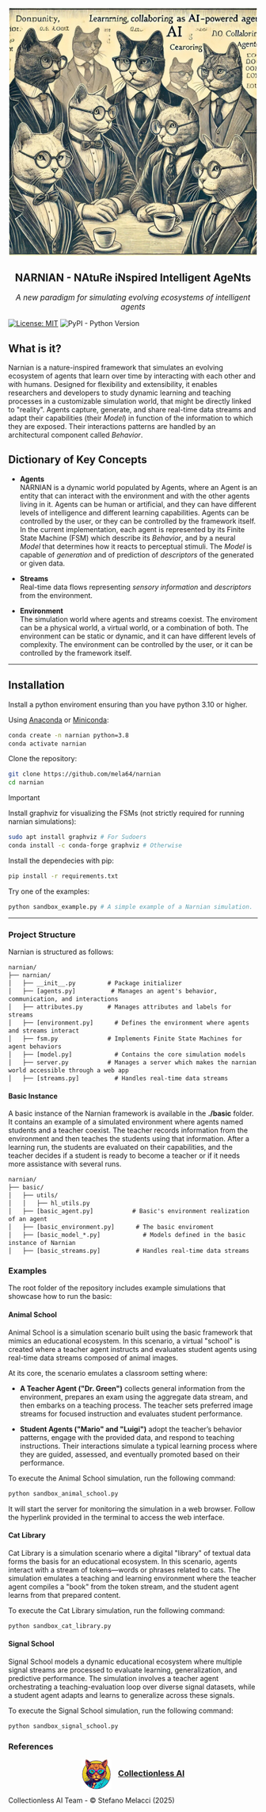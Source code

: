 <br />
<div align="center">
  <img src="imgs/narniancats.jpg" alt="Logo" width="500" height="500">
  <h2 align="center">NARNIAN - NAtuRe iNspired Intelligent AgeNts</h2>

  <p align="center" style="font-size: 1.1em; font-style: italic;">
    A new paradigm for simulating evolving ecosystems of intelligent agents
  </p>
</div>

[![License: MIT](https://img.shields.io/badge/License-MIT-yellow.svg)](https://opensource.org/licenses/MIT) ![PyPI - Python Version](https://img.shields.io/pypi/pyversions/django)


## What is it?

Narnian is a nature-inspired framework that simulates an evolving ecosystem of agents that learn over time by interacting with each other and with humans. Designed for flexibility and extensibility, it enables researchers and developers to study dynamic learning and teaching processes in a customizable simulation world, that might be directly linked to "reality". Agents capture, generate, and share real-time data streams and adapt their capabilities (their *Model*) in function of the information to which they are exposed. Their interactions patterns are handled by an architectural component called *Behavior*.

## Dictionary of Key Concepts

- **Agents**  
  NARNIAN is a dynamic world populated by Agents, where an Agent is an entity that can interact with the environment and with the other agents living in it. Agents can be human or artificial, and they can have different levels of intelligence and different learning capabilities. Agents can be controlled by the user, or they can be controlled by the framework itself. In the current implementation, each agent is represented by its Finite State Machine (FSM) which describe its *Behavior*, and by a neural *Model* that determines how it reacts to perceptual stimuli. The *Model* is capable of *generation* and of prediction of *descriptors* of the generated or given data.

- **Streams**  
  Real-time data flows representing *sensory information* and *descriptors* from the environment.

- **Environment**  
  The simulation world where agents and streams coexist. The enviroment can be a physical world, a virtual world, or a combination of both. The environment can be static or dynamic, and it can have different levels of complexity. The environment can be controlled by the user, or it can be controlled by the framework itself. 

---

## Installation

Install a python enviroment ensuring than you have python 3.10 or higher.

Using [Anaconda](https://www.anaconda.com/products/individual) or [Miniconda](https://docs.conda.io/en/latest/miniconda.html): 


```bash
conda create -n narnian python=3.8
conda activate narnian
```

Clone the repository:

```bash
git clone https://github.com/mela64/narnian
cd narnian
```

> [!IMPORTANT]
> Install graphviz for visualizing the FSMs (not strictly required for running narnian simulations):
> ```bash
> sudo apt install graphviz # For Sudoers
> conda install -c conda-forge graphviz # Otherwise
> ```

Install the dependecies with pip:

```bash
pip install -r requirements.txt
```

Try one of the examples:

```bash
python sandbox_example.py # A simple example of a Narnian simulation.
```

---

### Project Structure

Narnian is structured as follows:

```
narnian/
├── narnian/
│   ├── __init__.py         # Package initializer
│   ├── [agents.py]          # Manages an agent's behavior, communication, and interactions
│   ├── attributes.py       # Manages attributes and labels for streams
│   ├── [environment.py]      # Defines the environment where agents and streams interact
│   ├── fsm.py              # Implements Finite State Machines for agent behaviors
│   ├── [model.py]            # Contains the core simulation models
│   ├── server.py           # Manages a server which makes the narnian world accessible through a web app
│   ├── [streams.py]          # Handles real-time data streams      
```

#### Basic Instance
A basic instance of the Narnian framework is available in the **./basic** folder. It contains an example of a simulated environment where agents named students and a teacher coexist. The teacher records information from the environment and then teaches the students using that information. After a learning run, the students are evaluated on their capabilities, and the teacher decides if a student is ready to become a teacher or if it needs more assistance with several runs.

```
narnian/
├── basic/
│   ├── utils/
│   │   ├── hl_utils.py
│   ├── [basic_agent.py]           # Basic's environment realization of an agent
│   ├── [basic_environment.py]      # The basic enviroment 
│   ├── [basic_model_*.py]            # Models defined in the basic instance of Narnian
│   ├── [basic_streams.py]          # Handles real-time data streams   
```

### Examples

The root folder of the repository includes example simulations that showcase how to run the basic:

#### Animal School
Animal School is a simulation scenario built using the basic framework that mimics an educational ecosystem. In this scenario, a virtual "school" is created where a teacher agent instructs and evaluates student agents using real-time data streams composed of animal images.

At its core, the scenario emulates a classroom setting where:

- **A Teacher Agent ("Dr. Green")** collects general information from the environment, prepares an exam using the aggregate data stream, and then embarks on a teaching process. The teacher sets preferred image streams for focused instruction and evaluates student performance.

- **Student Agents ("Mario" and "Luigi")** adopt the teacher’s behavior patterns, engage with the provided data, and respond to teaching instructions. Their interactions simulate a typical learning process where they are guided, assessed, and eventually promoted based on their performance.

To execute the Animal School simulation, run the following command:

```bash
python sandbox_animal_school.py
```

It will start the server for monitoring
the simulation in a web browser. Follow the hyperlink provided in the terminal to access the web interface.

#### Cat Library
Cat Library is a simulation scenario where a digital "library" of textual data forms the basis for an educational ecosystem. In this scenario, agents interact with a stream of tokens—words or phrases related to cats. The simulation emulates a teaching and learning environment where the teacher agent compiles a "book" from the token stream, and the student agent learns from that prepared content.

To execute the Cat Library simulation, run the following command:

```bash
python sandbox_cat_library.py
```

#### Signal School
Signal School models a dynamic educational ecosystem where multiple signal streams are processed to evaluate learning, generalization, and predictive performance. The simulation involves a teacher agent orchestrating a teaching-evaluation loop over diverse signal datasets, while a student agent adapts and learns to generalize across these signals.

To execute the Signal School simulation, run the following command:

```bash
python sandbox_signal_school.py
```


### References
<div align="center">
  <img src="imgs/caicat.png" alt="Logo" width="60" height="60" style="vertical-align: middle;">
  <h3 style="display: inline; margin-left: 10px;"><a href='https://cai.diism.unisi.it/'>Collectionless AI</a></h3>
</div>

Collectionless AI Team - &copy; Stefano Melacci (2025)